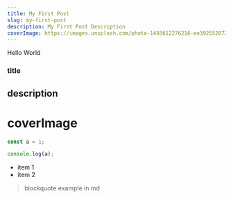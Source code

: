 ```yaml
---
title: My First Post
slug: my-first-post
description: My First Post Description
coverImage: https://images.unsplash.com/photo-1493612276216-ee3925520721?ixlib=rb-4.0.3&ixid=MnwxMjA3fDB8MHxwaG90by1wYWdlfHx8fGVufDB8fHx8&auto=format&fit=crop&w=464&q=80
---
```


Hello World

### title

## description

# coverImage

```js
const a = 1;

console.log(a);
```

- item 1
- item 2

> blockquote example in md
